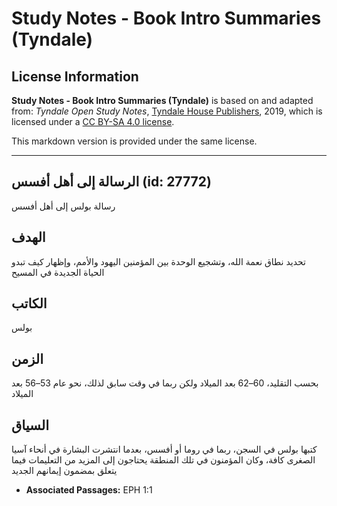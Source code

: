 # Study Notes - Book Intro Summaries (Tyndale)

## License Information

**Study Notes - Book Intro Summaries (Tyndale)** is based on and adapted from: _Tyndale Open Study Notes_, [Tyndale House Publishers](https://tyndaleopenresources.com/), 2019, which is licensed under a [CC BY-SA 4.0 license](https://creativecommons.org/licenses/by-sa/4.0/legalcode.en).

This markdown version is provided under the same license.



--------------------------------

## الرسالة إلى أهل أفسس (id: 27772)

رسالة بولس إلى أهل أفسس

الهدف
-----

تحديد نطاق نعمة الله، وتشجيع الوحدة بين المؤمنين اليهود والأمم، وإظهار كيف تبدو الحياة الجديدة في المسيح

الكاتب
------

بولس

الزمن
-----

بحسب التقليد، 60–62 بعد الميلاد ولكن ربما في وقت سابق لذلك، نحو عام 53–56 بعد الميلاد

السياق
------

كتبها بولس في السجن، ربما في روما أو أفسس، بعدما انتشرت البشارة في أنحاء آسيا الصغرى كافة، وكان المؤمنون في تلك المنطقة يحتاجون إلى المزيد من التعليمات فيما يتعلق بمضمون إيمانهم الجديد

* **Associated Passages:** EPH 1:1

